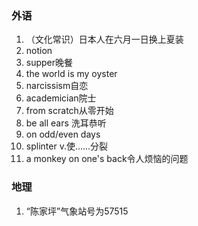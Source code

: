 ### 外语

1. （文化常识）日本人在六月一日换上夏装
2. notion
3. supper晚餐
4. the world is my oyster
5. narcissism自恋
6. academician院士
7. from scratch从零开始
8. be all ears 洗耳恭听
9. on odd/even days
10. splinter v.使……分裂
11. a monkey on one's back令人烦恼的问题


### 地理

1. “陈家坪”气象站号为57515

